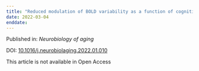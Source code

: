```yaml
---
title: "Reduced modulation of BOLD variability as a function of cognitive load in healthy aging."
date: 2022-03-04
enddate:
---
```


Published in: *Neurobiology of aging*

DOI: [10.1016/j.neurobiolaging.2022.01.010](https://doi.org/10.1016/j.neurobiolaging.2022.01.010)

This article is not available in Open Access


